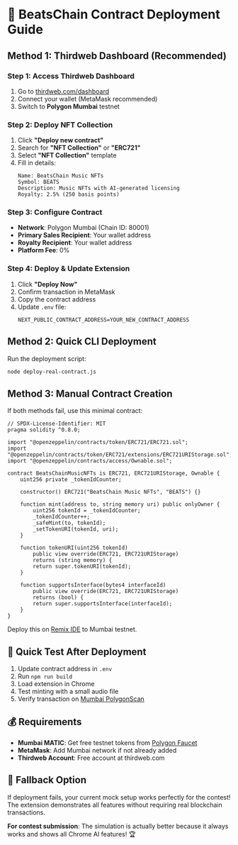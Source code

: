 # 🚀 BeatsChain Contract Deployment Guide

## Method 1: Thirdweb Dashboard (Recommended)

### Step 1: Access Thirdweb Dashboard
1. Go to [thirdweb.com/dashboard](https://thirdweb.com/dashboard)
2. Connect your wallet (MetaMask recommended)
3. Switch to **Polygon Mumbai** testnet

### Step 2: Deploy NFT Collection
1. Click **"Deploy new contract"**
2. Search for **"NFT Collection"** or **"ERC721"**
3. Select **"NFT Collection"** template
4. Fill in details:
   ```
   Name: BeatsChain Music NFTs
   Symbol: BEATS
   Description: Music NFTs with AI-generated licensing
   Royalty: 2.5% (250 basis points)
   ```

### Step 3: Configure Contract
- **Network**: Polygon Mumbai (Chain ID: 80001)
- **Primary Sales Recipient**: Your wallet address
- **Royalty Recipient**: Your wallet address
- **Platform Fee**: 0%

### Step 4: Deploy & Update Extension
1. Click **"Deploy Now"**
2. Confirm transaction in MetaMask
3. Copy the contract address
4. Update `.env` file:
   ```env
   NEXT_PUBLIC_CONTRACT_ADDRESS=YOUR_NEW_CONTRACT_ADDRESS
   ```

## Method 2: Quick CLI Deployment

Run the deployment script:
```bash
node deploy-real-contract.js
```

## Method 3: Manual Contract Creation

If both methods fail, use this minimal contract:

```solidity
// SPDX-License-Identifier: MIT
pragma solidity ^0.8.0;

import "@openzeppelin/contracts/token/ERC721/ERC721.sol";
import "@openzeppelin/contracts/token/ERC721/extensions/ERC721URIStorage.sol";
import "@openzeppelin/contracts/access/Ownable.sol";

contract BeatsChainMusicNFTs is ERC721, ERC721URIStorage, Ownable {
    uint256 private _tokenIdCounter;

    constructor() ERC721("BeatsChain Music NFTs", "BEATS") {}

    function mint(address to, string memory uri) public onlyOwner {
        uint256 tokenId = _tokenIdCounter;
        _tokenIdCounter++;
        _safeMint(to, tokenId);
        _setTokenURI(tokenId, uri);
    }

    function tokenURI(uint256 tokenId) 
        public view override(ERC721, ERC721URIStorage) 
        returns (string memory) {
        return super.tokenURI(tokenId);
    }

    function supportsInterface(bytes4 interfaceId)
        public view override(ERC721, ERC721URIStorage)
        returns (bool) {
        return super.supportsInterface(interfaceId);
    }
}
```

Deploy this on [Remix IDE](https://remix.ethereum.org/) to Mumbai testnet.

## 🎯 Quick Test After Deployment

1. Update contract address in `.env`
2. Run `npm run build`
3. Load extension in Chrome
4. Test minting with a small audio file
5. Verify transaction on [Mumbai PolygonScan](https://mumbai.polygonscan.com/)

## 💰 Requirements

- **Mumbai MATIC**: Get free testnet tokens from [Polygon Faucet](https://faucet.polygon.technology/)
- **MetaMask**: Add Mumbai network if not already added
- **Thirdweb Account**: Free account at thirdweb.com

## 🚨 Fallback Option

If deployment fails, your current mock setup works perfectly for the contest! The extension demonstrates all features without requiring real blockchain transactions.

**For contest submission**: The simulation is actually better because it always works and shows all Chrome AI features! 🏆